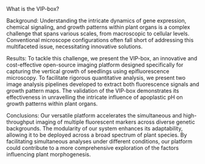 What is the VIP-box?

Background: 
Understanding the intricate dynamics of gene expression, chemical signaling, and growth patterns within plant organs is a complex challenge that spans various scales, 
from macroscopic to cellular levels. Conventional microscope configurations often fall short of addressing this multifaceted issue, necessitating innovative solutions. 

Results: 
To tackle this challenge, we present the VIP-box, an innovative and cost-effective open-source imaging platform designed specifically for capturing the vertical growth 
of seedlings using epifluorescence microscopy. To facilitate rigorous quantitative analysis, we present two image analysis pipelines developed to extract both fluorescence signals 
and growth pattern maps. The validation of the VIP-box demonstrates its effectiveness in unravelling the intricate influence of apoplastic pH on growth patterns within plant organs. 

Conclusions:
Our versatile platform accelerates the simultaneous and high-throughput imaging of multiple fluorescent markers across diverse genetic backgrounds. 
The modularity of our system enhances its adaptability, allowing it to be deployed across a broad spectrum of plant species. 
By facilitating simultaneous analyses under different conditions, our platform could contribute to a more comprehensive exploration of the factors influencing plant morphogenesis. 
